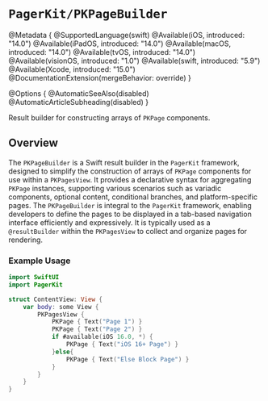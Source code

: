 # ``PagerKit/PKPageBuilder``

@Metadata {
    @SupportedLanguage(swift)
    @Available(iOS, introduced: "14.0")
    @Available(iPadOS, introduced: "14.0")
    @Available(macOS, introduced: "14.0")
    @Available(tvOS, introduced: "14.0")
    @Available(visionOS, introduced: "1.0")
    @Available(swift, introduced: "5.9")
    @Available(Xcode, introduced: "15.0")
    @DocumentationExtension(mergeBehavior: override)
}

@Options {
    @AutomaticSeeAlso(disabled)
    @AutomaticArticleSubheading(disabled)
}

Result builder for constructing arrays of ``PKPage`` components.

## Overview

The `PKPageBuilder` is a Swift result builder in the `PagerKit` framework, designed to simplify the construction of arrays of `PKPage` components for use within a `PKPagesView`. It provides a declarative syntax for aggregating `PKPage` instances, supporting various scenarios such as variadic components, optional content, conditional branches, and platform-specific pages. The `PKPageBuilder` is integral to the `PagerKit` framework, enabling developers to define the pages to be displayed in a tab-based navigation interface efficiently and expressively. It is typically used as a `@resultBuilder` within the `PKPagesView` to collect and organize pages for rendering.

### Example Usage
```swift
import SwiftUI
import PagerKit

struct ContentView: View {
    var body: some View {
        PKPagesView {
            PKPage { Text("Page 1") }
            PKPage { Text("Page 2") }
            if #available(iOS 16.0, *) {
                PKPage { Text("iOS 16+ Page") }
            }else{
                PKPage { Text("Else Block Page") }
            }
        }
    }
}
```
